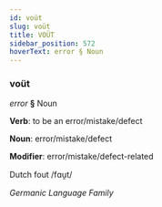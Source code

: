 ```yaml
---
id: voüt
slug: voüt
title: VOÜT
sidebar_position: 572
hoverText: error § Noun
---
```


### voüt

*error* **§** Noun

**Verb**: to be an error/mistake/defect

**Noun**: error/mistake/defect

**Modifier**: error/mistake/defect-related

Dutch fout /fɑu̯t/

*Germanic Language Family*